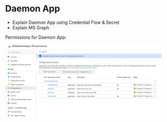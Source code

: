 # Daemon App

- Explain Daemon App using Credential Flow & Secret
- Explain MS Graph

Permissions for Daemon App:

![msal](_images/daemon-permissions.png)
